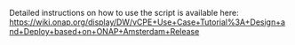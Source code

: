 Detailed instructions on how to use the script is available here: 
https://wiki.onap.org/display/DW/vCPE+Use+Case+Tutorial%3A+Design+and+Deploy+based+on+ONAP+Amsterdam+Release

